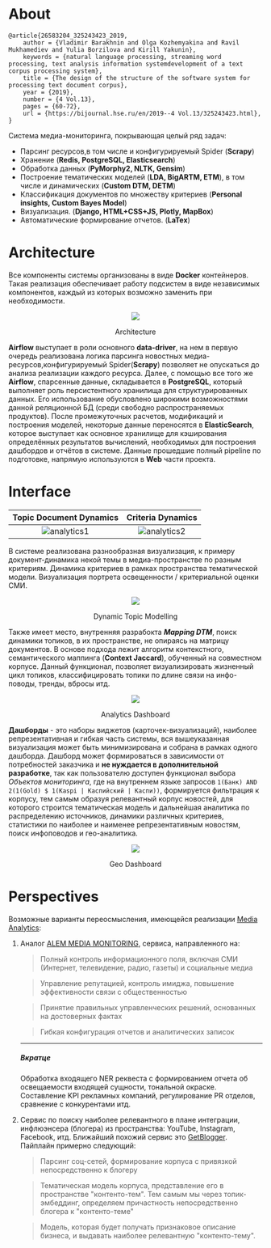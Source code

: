 # About
```
@article{26583204_325243423_2019, 
    author = {Vladimir Barakhnin and Olga Kozhemyakina and Ravil Mukhamediev and Yulia Borzilova and Kirill Yakunin}, 
    keywords = {natural language processing, streaming word processing, text analysis information systemdevelopment of a text corpus processing system},
    title = {The design of the structure of the software system for processing text document corpus},
    year = {2019},
    number = {4 Vol.13},
    pages = {60-72},
    url = {https://bijournal.hse.ru/en/2019--4 Vol.13/325243423.html},
}
```

Система медиа-мониторинга, покрывающая целый ряд задач:

- Парсинг ресурсов,в том числе и конфигурируемый Spider (<b>Scrapy</b>) 
- Хранение (<b>Redis, PostgreSQL, Elasticsearch</b>)
- Обработка данных (<b>PyMorphy2, NLTK, Gensim</b>) 
- Построение тематических моделей (<b>LDA, BigARTM, ETM</b>), в том числе и динамических (<b>Custom DTM, DETM</b>)
- Классификация документов по множеству критериев (<b>Personal insights, Custom Bayes Model</b>)
- Визуализация. (<b>Django, HTML+CSS+JS, Plotly, MapBox</b>)
- Автоматические формирование отчетов. (<b>LaTex</b>)

# Architecture

Все компоненты системы организованы в виде __Docker__ контейнеров. Такая реализация обеспечивает работу подсистем в виде независимых компонентов, каждый из которых возможно заменить при необходимости.

<div align="center">
    <img src=https://i.ibb.co/BtRjSmy/arch.jpg" >
    <p>Architecture</p>
</div>

<b>Airflow</b> выступает в роли основного <b>data-driver</b>, на нем в первую очередь реализована логика парсинга новостных медиа-ресурсов,конфигурируемый Spider(<b>Scrapy</b>) позволяет не опускаться до анализа реализации каждого ресурса. Далее, с помощью все того же __Airflow__, спарсенные данные, складывается в 
<b>PostgreSQL</b>, который выполняет роль персистентного хранилища для структурированных данных. Его использование обусловлено широкими возможностями данной реляционной БД (среди свободно распространяемых продуктов). После промежуточных расчетов, модификаций и построения моделей, некоторые данные переносятся в <b>ElasticSearch</b>, которое выступает как основное хранилище для кэширования определённых результатов вычислений, необходимых для построения дашбордов и отчётов в системе. Данные прошедшие полный pipeline по подготовке, напрямую используются в __Web__ части проекта.

# Interface

Topic Document Dynamics             |  Criteria Dynamics
:-------------------------:|:-------------------------:
![analytics1](https://i.ibb.co/4SnGh8g/rsz-1analytics-1.png)  |  ![analytics2](https://i.ibb.co/gjzbjZQ/rsz-analytics-2.png)

В системе реализована разнообразная визуализация, к примеру документ-динамика некой темы в медиа-пространстве по разным критериям. Динамика критериев в рамках пространства тематической модели. Визуализация портрета освещенности / критериальной оценки СМИ. 
<div align="center">
    <img src=https://i.ibb.co/JzKvnvJ/rsz-dtm.jpg" >
    <p>Dynamic Topic Modelling</p>
</div>

Также имеет место, внутренняя разрабокта __*Mapping DTM*__, поиск динамики топиков, в их пространстве, не опираясь на матрицу документов. В основе подхода лежит алгоритм контекстного, семантического маппинга (__Context Jaccard__), обученный на совместном корпусе. Данный функционал, позволяет визуализировать жизненный цикл топиков, классифицировать топики по длине связи на инфо-поводы, тренды, вбросы итд.

<div align="center">
    <img src=https://i.imgur.com/I1IFM5a.jpg" >
    <p>Analytics Dashboard</p>
</div>
                                             
__Дашборды__ - это наборы виджетов (карточек-визуализаций), наиболее репрезентативная и гибкая часть системы, вся вышеуказанная визуализация может быть минимизирована и собрана в рамках одного дашборда. Дашборд может формироваться в зависимости от потребностей заказчика и __не нуждается в дополнительной разработке__, так как пользователю доступен функционал выбора *Объектов мониторинга*, где на внутреннем языке запросов ```1(Банк) AND 2(1(Gold) $ 1(Kaspi | Каспийский | Каспи))```, формируется фильтрация к корпусу, тем самым образуя релевантный корпус новостей, для которого строится тематическая модель и дальнейшая аналитика по распределению источников, динамики различных критериев, статистики по наиболее и наименее репрезентативным новостям, поиск инфоповодов и гео-аналитика.

<div align="center">
    <img src=https://i.imgur.com/cdWbEnj.jpg" >
    <p>Geo Dashboard</p>
</div>

# Perspectives
Возможные варианты переосмысления, имеющейся реализации [Media Analytics](https://nlp.iict.kz/):
1. Аналог [ALEM MEDIA MONITORING](https://alem.kz/product-1/), сервиса, направленного на:

    > Полный контроль информационного поля, включая СМИ (Интернет, телевидение, радио, газеты) и социальные медиа

    > Управление репутацией, контроль имиджа, повышение эффективности связи с общественностью

    > Принятие правильных управленческих решений, основанных на достоверных фактах

    > Гибкая конфигурация отчетов и аналитических записок
    
    ___
    ##### Вкратце
    Обработка входящего NER реквеста с формированием отчета об освещаемости входящей сущности, тональной окраске. Составление KPI рекламных компаний, регулирование PR отделов, сравнение с конкурентами итд.

2. Сервис по поиску наиболее релевантного в плане интеграции, инфлюэнсера (блогера) из пространства: YouTube, Instagram, Facebook, итд. Ближайший похожий сервис это [GetBlogger](https://getblogger.ru/). Пайплайн примерно следующий:

    > Парсинг соц-сетей, формирование корпуса с привязкой непосредственно к блогеру
    
    > Тематическая модель корпуса, представление его в пространстве "контенто-тем". Тем самым мы через топик-эмбеддинг, определяем причастность непосредственно блогера к "контенто-теме"
    
    > Модель, которая будет получать признаковое описание бизнеса, и выдавать наиболее релевантную "контенто-тему".

